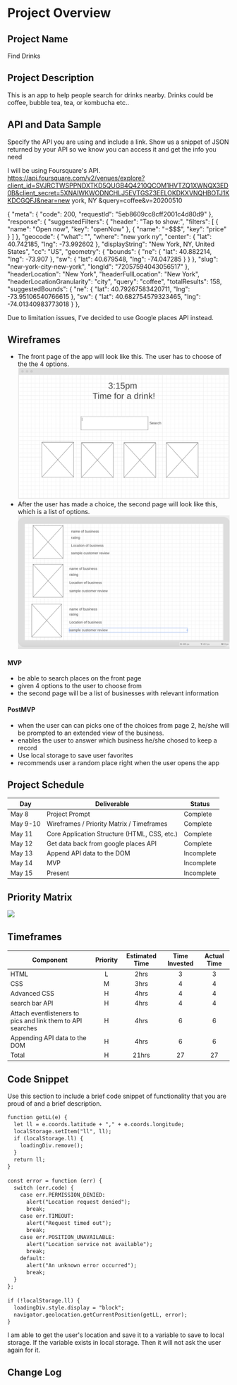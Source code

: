# Project Overview

## Project Name

Find Drinks

## Project Description

This is an app to help people search for drinks nearby. Drinks could be coffee, bubble tea, tea, or kombucha etc..

## API and Data Sample

Specify the API you are using and include a link. Show us a snippet of JSON returned by your API so we know you can access it and get the info you need

I will be using Foursquare's API. https://api.foursquare.com/v2/venues/explore?client_id=SVJRCTWSPPNDXTKD5QUGB4Q4210QCOM1HVTZQ1XWNQX3ED0B&client_secret=5XNAIWKWODNCHLJ5EVTGSZ3EELOKDKXVNQHBOTJ1KKDCGQFJ&near=new york, NY &query=coffee&v=20200510

{
"meta": {
"code": 200,
"requestId": "5eb8609cc8cff2001c4d80d9"
},
"response": {
"suggestedFilters": {
"header": "Tap to show:",
"filters": [
{
"name": "Open now",
"key": "openNow"
},
{
"name": "$-$$$$",
"key": "price"
}
]
},
"geocode": {
"what": "",
"where": "new york ny",
"center": {
"lat": 40.742185,
"lng": -73.992602
},
"displayString": "New York, NY, United States",
"cc": "US",
"geometry": {
"bounds": {
"ne": {
"lat": 40.882214,
"lng": -73.907
},
"sw": {
"lat": 40.679548,
"lng": -74.047285
}
}
},
"slug": "new-york-city-new-york",
"longId": "72057594043056517"
},
"headerLocation": "New York",
"headerFullLocation": "New York",
"headerLocationGranularity": "city",
"query": "coffee",
"totalResults": 158,
"suggestedBounds": {
"ne": {
"lat": 40.79267583420711,
"lng": -73.95106540766615
},
"sw": {
"lat": 40.682754579323465,
"lng": -74.01340983773018
}
},

Due to limitation issues, I've decided to use Google places API instead.  

## Wireframes

- The front page of the app will look like this. The user has to choose of the the 4 options.
  ![](assets/frontPage.png)
- After the user has made a choice, the second page will look like this, which is a list of options.
  ![](assets/secondPage.png)


#### MVP

- be able to search places on the front page
- given 4 options to the user to choose from
- the second page will be a list of businesses with relevant information

#### PostMVP

- when the user can can picks one of the choices from page 2, he/she will be prompted to an extended view of the business.
- enables the user to answer which business he/she chosed to keep a record
- Use local storage to save user favorites
- recommends user a random place right when the user opens the app

## Project Schedule

| Day      | Deliverable                                  | Status     |
| -------- | -------------------------------------------- | ---------- |
| May 8    | Project Prompt                               | Complete   |
| May 9-10 | Wireframes / Priority Matrix / Timeframes    | Complete   |
| May 11   | Core Application Structure (HTML, CSS, etc.) | Complete  |
| May 12   | Get data back from google places API    	  | Complete |
| May 13   | Append API data to the DOM                   | Incomplete |
| May 14   | MVP                                          | Incomplete |
| May 15   | Present                                      | Incomplete |

## Priority Matrix

![](assets/Priority.png)

## Timeframes

| Component                                                   | Priority | Estimated Time | Time Invested | Actual Time |
| ----------------------------------------------------------- | :------: | :------------: | :-----------: | :---------: |
| HTML                                                        |    L     |      2hrs      |      3        |       3     |
| CSS                                                         |    M     |      3hrs      |      4        |       4     |
| Advanced CSS                                                |    H     |      4hrs      |	 4	  |	  4	|
| search bar API                                              |    H     |      4hrs      |      4        |	  4	|
| Attach eventlisteners to pics and link them to API searches |    H     |      4hrs      |      6        |       6     |
| Appending API data to the DOM                               |    H     |      4hrs      |      6        |       6     |
| Total                                                       |    H     |     21hrs      |     27        |       27    |

## Code Snippet

Use this section to include a brief code snippet of functionality that you are proud of and a brief description.

```
function getLL(e) {
  let ll = e.coords.latitude + "," + e.coords.longitude;
  localStorage.setItem("ll", ll);
  if (localStorage.ll) {
    loadingDiv.remove();
  }
  return ll;
}

const error = function (err) {
  switch (err.code) {
    case err.PERMISSION_DENIED:
      alert("Location request denied");
      break;
    case err.TIMEOUT:
      alert("Request timed out");
      break;
    case err.POSITION_UNAVAILABLE:
      alert("Location service not available");
      break;
    default:
      alert("An unknown error occurred");
      break;
  }
};

if (!localStorage.ll) {
  loadingDiv.style.display = "block";
  navigator.geolocation.getCurrentPosition(getLL, error);
}
```
I am able to get the user's location and save it to a variable to save to local storage.  If the variable exists in local storage. Then it will not ask the user again for it.  

## Change Log


